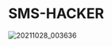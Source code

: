 #    SMS-HACKER
![20211028_003636](https://user-images.githubusercontent.com/74477764/139530137-4914465b-c773-4200-8a3f-b7234a600979.jpg)
